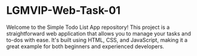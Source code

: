 # LGMVIP-Web-Task-01
Welcome to the Simple Todo List App repository! This project is a straightforward web application that allows you to manage your tasks and to-dos with ease. It's built using HTML, CSS, and JavaScript, making it a great example for both beginners and experienced developers.
